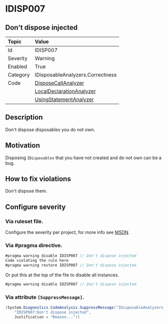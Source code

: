 # IDISP007
## Don't dispose injected

| Topic    | Value
| :--      | :--
| Id       | IDISP007
| Severity | Warning
| Enabled  | True
| Category | IDisposableAnalyzers.Correctness
| Code     | [DisposeCallAnalyzer](https://github.com/DotNetAnalyzers/IDisposableAnalyzers/blob/master/IDisposableAnalyzers/Analyzers/DisposeCallAnalyzer.cs)
|          | [LocalDeclarationAnalyzer](https://github.com/DotNetAnalyzers/IDisposableAnalyzers/blob/master/IDisposableAnalyzers/Analyzers/LocalDeclarationAnalyzer.cs)
|          | [UsingStatementAnalyzer](https://github.com/DotNetAnalyzers/IDisposableAnalyzers/blob/master/IDisposableAnalyzers/Analyzers/UsingStatementAnalyzer.cs)

## Description

Don't dispose disposables you do not own.

## Motivation

Disposing `IDisposables` that you have not created and do not own can be a bug.

## How to fix violations

Don't dispose them.

<!-- start generated config severity -->
## Configure severity

### Via ruleset file.

Configure the severity per project, for more info see [MSDN](https://msdn.microsoft.com/en-us/library/dd264949.aspx).

### Via #pragma directive.
```C#
#pragma warning disable IDISP007 // Don't dispose injected
Code violating the rule here
#pragma warning restore IDISP007 // Don't dispose injected
```

Or put this at the top of the file to disable all instances.
```C#
#pragma warning disable IDISP007 // Don't dispose injected
```

### Via attribute `[SuppressMessage]`.

```C#
[System.Diagnostics.CodeAnalysis.SuppressMessage("IDisposableAnalyzers.Correctness", 
    "IDISP007:Don't dispose injected", 
    Justification = "Reason...")]
```
<!-- end generated config severity -->